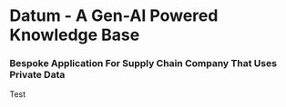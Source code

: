 # Datum - A Gen-AI Powered Knowledge Base 
### Bespoke Application For Supply Chain Company That Uses Private Data

Test
